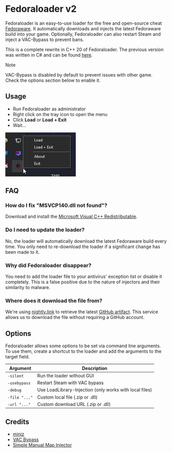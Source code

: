 # Fedoraloader v2

Fedoraloader is an easy-to-use loader for the free and open-source cheat [Fedoraware](https://github.com/Fedoraware/Fedoraware).
It automatically downloads and injects the latest Fedoraware build into your game.
Optionally, Fedoraloader can also restart Steam and inject a VAC-Bypass to prevent bans.

This is a complete rewrite in C++ 20 of Fedoraloader. The previous version was written in C# and can be found [here](...).

> [!NOTE]  
> VAC-Bypass is disabled by default to prevent issues with other game. Check the options section below to enable it.

## Usage

- Run Fedoraloader as administrator
- Right click on the tray icon to open the menu
- Click **Load** or **Load + Exit**
- Wait...

![Preview](.github/assets/Preview.png)

## FAQ

### How do I fix "MSVCP140.dll not found"?

Download and install the [Microsoft Visual C++ Redistributable](https://aka.ms/vs/17/release/vc_redist.x86.exe).

### Do I need to update the loader?

No, the loader will automatically download the latest Fedoraware build every time.
You only need to re-download the loader if a significant change has been made to it.

### Why did Fedoraloader disappear?

You need to add the loader file to your antivirus' exception list or disable it completely.
This is a false positive due to the nature of injectors and their similarity to malware.

### Where does it download the file from?

We're using [nightly.link](https://nightly.link/) to retrieve the latest [GitHub artifact](https://github.com/Fedoraware/Fedoraware/actions).
This service allows us to download the file without requiring a GitHub account.

## Options

Fedoraloader allows some options to be set via command line arguments.
To use them, create a shortcut to the loader and add the arguments to the target field.

| Argument | Description |
| --- | --- |
| `-silent` | Run the loader without GUI |
| `-usebypass` | Restart Steam with VAC bypass |
| `-debug` | Use LoadLibrary-Injection (only works with local files) |
| `-file "..."` | Custom local file (.zip or .dll) |
| `-url "..."` | Custom download URL (.zip or .dll) |

## Credits

- [miniz](https://github.com/richgel999/miniz)
- [VAC Bypass](https://github.com/danielkrupinski/VAC-Bypass)
- [Simple Manual Map Injector](https://github.com/TheCruZ/Simple-Manual-Map-Injector)

